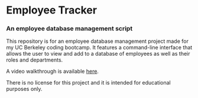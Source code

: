 # Employee Tracker
### An employee database management script

This repository is for an employee database management project made for my UC Berkeley coding bootcamp. It features a command-line interface that allows the user to view and add to a database of employees as well as their roles and departments.

A video walkthrough is available [here](https://drive.google.com/file/d/1YZ5M1qtE9cK9beivqbN6LjetJYaDmxqQ/view?usp=share_link).

There is no license for this project and it is intended for educational purposes only.
